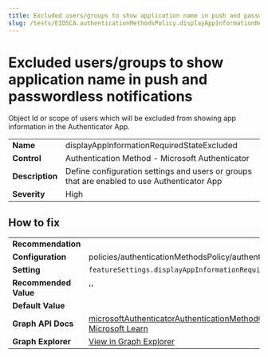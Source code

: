 ```yaml
---
title: Excluded users/groups to show application name in push and passwordless notifications (displayAppInformationRequiredStateExcluded)
slug: /tests/EIDSCA.authenticationMethodsPolicy.displayAppInformationRequiredStateExcluded
---
```


# Excluded users/groups to show application name in push and passwordless notifications

Object Id or scope of users which will be excluded from showing app information in the Authenticator App.

| | |
|-|-|
| **Name** | displayAppInformationRequiredStateExcluded |
| **Control** | Authentication Method - Microsoft Authenticator |
| **Description** | Define configuration settings and users or groups that are enabled to use Authenticator App |
| **Severity** | High |

## How to fix
| | |
|-|-|
| **Recommendation** |  |
| **Configuration** | policies/authenticationMethodsPolicy/authenticationMethodConfigurations('MicrosoftAuthenticator') |
| **Setting** | `featureSettings.displayAppInformationRequiredState.excludeTarget.id` |
| **Recommended Value** | '' |
| **Default Value** |  |
| **Graph API Docs** | [microsoftAuthenticatorAuthenticationMethodConfiguration resource type - Microsoft Graph v1.0 - Microsoft Learn](https://learn.microsoft.com/en-us/graph/api/resources/microsoftauthenticatorauthenticationmethodconfiguration) |
| **Graph Explorer** | [View in Graph Explorer](https://developer.microsoft.com/en-us/graph/graph-explorer?request=policies/authenticationMethodsPolicy/authenticationMethodConfigurations('MicrosoftAuthenticator')&method=GET&version=beta&GraphUrl=https://graph.microsoft.com) |



